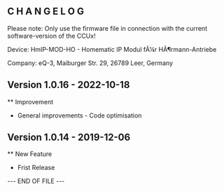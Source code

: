 ﻿C H A N G E L O G
-----------------

Please note: Only use the firmware file in connection with the current software-version of the CCUx!

Device:      HmIP-MOD-HO - Homematic IP Modul fÃ¼r HÃ¶rmann-Antriebe

Company:     eQ-3, Maiburger Str. 29, 26789 Leer, Germany


Version 1.0.16 - 2022-10-18
--------------------------------------------------------------

** Improvement
   * General improvements - Code optimisation


Version 1.0.14 - 2019-12-06
--------------------------------------------------------------

** New Feature
   * Frist Release


--- END OF FILE ---
